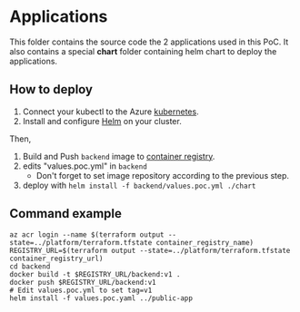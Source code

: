# Applications

This folder contains the source code the 2 applications used in this PoC.
It also contains a special **chart** folder containing helm chart to deploy the applications.

## How to deploy

1. Connect your kubectl to the Azure [kubernetes](https://docs.microsoft.com/en-us/azure/aks/kubernetes-walkthrough#connect-to-the-cluster).
2. Install and configure [Helm](https://docs.microsoft.com/en-us/azure/aks/kubernetes-helm) on your cluster.

Then,

1. Build and Push `backend` image to [container registry](https://docs.microsoft.com/en-us/azure/aks/tutorial-kubernetes-prepare-acr).
2. edits "values.poc.yml" in `backend`
    * Don't forget to set image repository according to the previous step.
3. deploy with `helm install -f backend/values.poc.yml ./chart`


## Command example

```shell script
az acr login --name $(terraform output --state=../platform/terraform.tfstate container_registry_name)
REGISTRY_URL=$(terraform output --state=../platform/terraform.tfstate container_registry_url)
cd backend
docker build -t $REGISTRY_URL/backend:v1 .
docker push $REGISTRY_URL/backend:v1
# Edit values.poc.yml to set tag=v1
helm install -f values.poc.yaml ../public-app
```